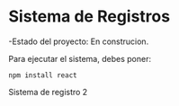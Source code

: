 <h1> Sistema de Registros  </h1>

-Estado del proyecto: En construcion.

Para ejecutar el sistema, debes poner: 

```npm install react```

Sistema de registro 2
